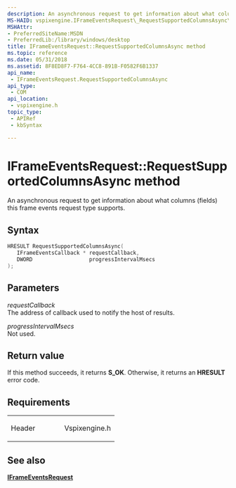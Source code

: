 ```yaml
---
description: An asynchronous request to get information about what columns (fields) this frame events request type supports.
MS-HAID: vspixengine.IFrameEventsRequest\_RequestSupportedColumnsAsync\_IFrameEventsCallback\_ptr\_DWORD
MSHAttr:
- PreferredSiteName:MSDN
- PreferredLib:/library/windows/desktop
title: IFrameEventsRequest::RequestSupportedColumnsAsync method
ms.topic: reference
ms.date: 05/31/2018
ms.assetid: 8F8ED8F7-F764-4CC8-891B-F0582F6B1337
api_name: 
 - IFrameEventsRequest.RequestSupportedColumnsAsync
api_type: 
 - COM
api_location: 
 - vspixengine.h
topic_type: 
 - APIRef
 - kbSyntax

---
```


# <span id="vspixengine.iframeeventsrequest_requestsupportedcolumnsasync_iframeeventscallback_ptr_dword"></span>IFrameEventsRequest::RequestSupportedColumnsAsync method

An asynchronous request to get information about what columns (fields) this frame events request type supports.

## Syntax


```C++
HRESULT RequestSupportedColumnsAsync(
   IFrameEventsCallback * requestCallback,
   DWORD                  progressIntervalMsecs
);
```

## Parameters

*requestCallback*   
The address of callback used to notify the host of results.

*progressIntervalMsecs*   
Not used.

## Return value

If this method succeeds, it returns **S\_OK**. Otherwise, it returns an **HRESULT** error code.

## Requirements

<table><colgroup><col style="width: 50%" /><col style="width: 50%" /></colgroup><tbody><tr class="odd"><td><p>Header</p></td><td>Vspixengine.h</td></tr></tbody></table>

## <span id="see_also"></span>See also

[**IFrameEventsRequest**](/windows/desktop/direct3dtools/iframeeventsrequest)

 

 
